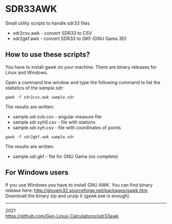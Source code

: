 # SDR33AWK
Small utility scripts to handle sdr33 files

* sdr2csv.awk - convert SDR33 to CSV
* sdr2gkf.awk - convert SDR33 to GKF (GNU Gama 3D)

## How to use these scripts?

You have to install gawk on your machine. There are binary releases for Linux and Windows.

Open a command line window and type the following command to list the statistics of the *sample.sdr*:

```
gawk -f sdr2csv.awk sample.sdr
```
The results are written:
* sample.sdr.svb.csv - angular measure file
* sample.sdr.xyh0.csv - file with stations
* sample.sdr.xyh.csv - file with coordinates of points
```
gawk -f sdr2gkf.awk sample.sdr
```
The results are written:
* sample.sdr.gkf - file for GNU Gama (no complete)

## For Windows users

If you use Windows you have to install GNU AWK. You can find binary release here: http://gnuwin32.sourceforge.net/packages/gawk.htm. Download the binary zip and unzip it (gawk.exe is enough).

---

2021  
https://github.com/Geo-Linux-Calculations/sdr33awk  
